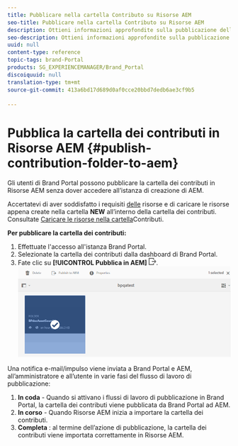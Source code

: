 ```yaml
---
title: Pubblicare nella cartella Contributo su Risorse AEM
seo-title: Pubblicare nella cartella Contributo su Risorse AEM
description: Ottieni informazioni approfondite sulla pubblicazione della cartella dei contributi in Risorse AEM in Brand Portal.
seo-description: Ottieni informazioni approfondite sulla pubblicazione della cartella dei contributi in Risorse AEM in Brand Portal.
uuid: null
content-type: reference
topic-tags: brand-Portal
products: SG_EXPERIENCEMANAGER/Brand_Portal
discoiquuid: null
translation-type: tm+mt
source-git-commit: 413a6bd17d689d0af0cce20bbd7dedb6ae3cf9b5

---
```



# Pubblica la cartella dei contributi in Risorse AEM {#publish-contribution-folder-to-aem}

Gli utenti di Brand Portal possono pubblicare la cartella dei contributi in Risorse AEM senza dover accedere all’istanza di creazione di AEM.

Accertatevi di aver soddisfatto i requisiti [delle](brand-portal-download-asset-requirements.md) risorse e di caricare le risorse appena create nella cartella **NEW** all’interno della cartella dei contributi. Consultate [Caricare le risorse nella cartella](brand-portal-upload-assets-to-contribution-folder.md)Contributi.

**Per pubblicare la cartella dei contributi:**

1. Effettuate l'accesso all'istanza Brand Portal.
1. Selezionate la cartella dei contributi dalla dashboard di Brand Portal.
1. Fate clic su **[!UICONTROL Pubblica in AEM]** ![](assets/export.png).
   ![](assets/publish-contribution-folder-to-aem.png)

Una notifica e-mail/impulso viene inviata a Brand Portal e AEM, all’amministratore e all’utente in varie fasi del flusso di lavoro di pubblicazione:
1. **In coda** - Quando si attivano i flussi di lavoro di pubblicazione in Brand Portal, la cartella dei contributi viene pubblicata da Brand Portal ad AEM.
1. **In corso** - Quando Risorse AEM inizia a importare la cartella dei contributi.
1. **Completa** : al termine dell’azione di pubblicazione, la cartella dei contributi viene importata correttamente in Risorse AEM.


